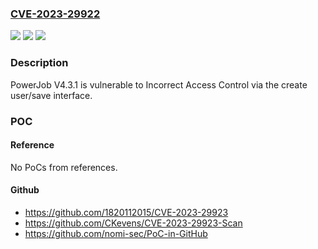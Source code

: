### [CVE-2023-29922](https://cve.mitre.org/cgi-bin/cvename.cgi?name=CVE-2023-29922)
![](https://img.shields.io/static/v1?label=Product&message=n%2Fa&color=blue)
![](https://img.shields.io/static/v1?label=Version&message=n%2Fa&color=blue)
![](https://img.shields.io/static/v1?label=Vulnerability&message=n%2Fa&color=brighgreen)

### Description

PowerJob V4.3.1 is vulnerable to Incorrect Access Control via the create user/save interface.

### POC

#### Reference
No PoCs from references.

#### Github
- https://github.com/1820112015/CVE-2023-29923
- https://github.com/CKevens/CVE-2023-29923-Scan
- https://github.com/nomi-sec/PoC-in-GitHub

